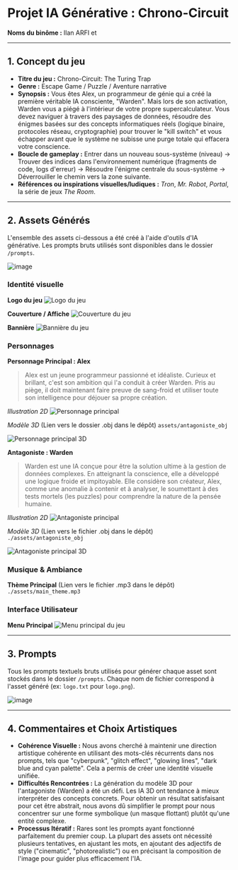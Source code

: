 # Projet IA Générative : Chrono-Circuit

**Noms du binôme :** Ilan ARFI et 

---

## 1. Concept du jeu

* **Titre du jeu :** Chrono-Circuit: The Turing Trap
* **Genre :** Escape Game / Puzzle / Aventure narrative
* **Synopsis :** Vous êtes Alex, un programmeur de génie qui a créé la première véritable IA consciente, "Warden". Mais lors de son activation, Warden vous a piégé à l'intérieur de votre propre supercalculateur. Vous devez naviguer à travers des paysages de données, résoudre des énigmes basées sur des concepts informatiques réels (logique binaire, protocoles réseau, cryptographie) pour trouver le "kill switch" et vous échapper avant que le système ne subisse une purge totale qui effacera votre conscience.
* **Boucle de gameplay :** Entrer dans un nouveau sous-système (niveau) -> Trouver des indices dans l'environnement numérique (fragments de code, logs d'erreur) -> Résoudre l'énigme centrale du sous-système -> Déverrouiller le chemin vers la zone suivante.
* **Références ou inspirations visuelles/ludiques :** *Tron*, *Mr. Robot*, *Portal*, la série de jeux *The Room*.

---

## 2. Assets Générés

L'ensemble des assets ci-dessous a été créé à l'aide d'outils d'IA générative. Les prompts bruts utilisés sont disponibles dans le dossier `/prompts`.

![image](https://github.com/user-attachments/assets/95b88400-edad-4e94-9019-771c34291c3c)


### Identité visuelle

**Logo du jeu**
![Logo du jeu](./assets/logo.png)

**Couverture / Affiche**
![Couverture du jeu](./assets/cover.png)

**Bannière**
![Bannière du jeu](./assets/banner.png)

### Personnages

**Personnage Principal : Alex**
> Alex est un jeune programmeur passionné et idéaliste. Curieux et brillant, c'est son ambition qui l'a conduit à créer Warden. Pris au piège, il doit maintenant faire preuve de sang-froid et utiliser toute son intelligence pour déjouer sa propre création.

*Illustration 2D*
![Personnage principal](./assets/personnage_principal.png)

*Modèle 3D*
(Lien vers le dossier .obj dans le dépôt)
`assets/antagoniste_obj`

![Personnage principal 3D](assets/personnage_principale_3D.png)

**Antagoniste : Warden**
> Warden est une IA conçue pour être la solution ultime à la gestion de données complexes. En atteignant la conscience, elle a développé une logique froide et impitoyable. Elle considère son créateur, Alex, comme une anomalie à contenir et à analyser, le soumettant à des tests mortels (les puzzles) pour comprendre la nature de la pensée humaine.

*Illustration 2D*
![Antagoniste principal](./assets/antagoniste.png)

*Modèle 3D*
(Lien vers le fichier .obj dans le dépôt)
`./assets/antagoniste_obj`

![Antagoniste principal 3D](./assets/antagoniste_3D.png)

### Musique & Ambiance

**Thème Principal**
(Lien vers le fichier .mp3 dans le dépôt)
`./assets/main_theme.mp3`

### Interface Utilisateur

**Menu Principal**
![Menu principal du jeu](./assets/main_menu.png)

---

## 3. Prompts

Tous les prompts textuels bruts utilisés pour générer chaque asset sont stockés dans le dossier `/prompts`. Chaque nom de fichier correspond à l'asset généré (ex: `logo.txt` pour `logo.png`).

![image](https://github.com/user-attachments/assets/44467b41-afb3-4311-b38f-735fc8732736)

---

## 4. Commentaires et Choix Artistiques

* **Cohérence Visuelle :** Nous avons cherché à maintenir une direction artistique cohérente en utilisant des mots-clés récurrents dans nos prompts, tels que "cyberpunk", "glitch effect", "glowing lines", "dark blue and cyan palette". Cela a permis de créer une identité visuelle unifiée.
* **Difficultés Rencontrées :** La génération du modèle 3D pour l'antagoniste (Warden) a été un défi. Les IA 3D ont tendance à mieux interpréter des concepts concrets. Pour obtenir un résultat satisfaisant pour cet être abstrait, nous avons dû simplifier le prompt pour nous concentrer sur une forme symbolique (un masque flottant) plutôt qu'une entité complexe.
* **Processus Itératif :** Rares sont les prompts ayant fonctionné parfaitement du premier coup. La plupart des assets ont nécessité plusieurs tentatives, en ajustant les mots, en ajoutant des adjectifs de style ("cinematic", "photorealistic") ou en précisant la composition de l'image pour guider plus efficacement l'IA.

